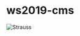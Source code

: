 # ws2019-cms

![Strauss](http://www.strauss-advisor.de/wp-content/uploads/2014/11/strauss-vogel.png)
